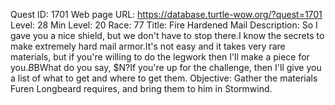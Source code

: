 Quest ID: 1701
Web page URL: https://database.turtle-wow.org/?quest=1701
Level: 28
Min Level: 20
Race: 77
Title: Fire Hardened Mail
Description: So I gave you a nice shield, but we don't have to stop there.I know the secrets to make extremely hard mail armor.It's not easy and it takes very rare materials, but if you're willing to do the legwork then I'll make a piece for you.$B$BWhat do you say, $N?If you're up for the challenge, then I'll give you a list of what to get and where to get them.
Objective: Gather the materials Furen Longbeard requires, and bring them to him in Stormwind.
